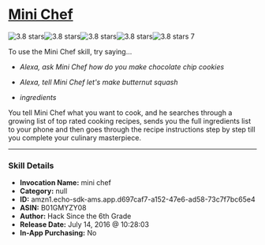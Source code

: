 # [Mini Chef](http://alexa.amazon.com/#skills/amzn1.echo-sdk-ams.app.d697caf7-a152-47e6-ad58-73c7f7bc65e4)
![3.8 stars](../../images/ic_star_black_18dp_1x.png)![3.8 stars](../../images/ic_star_black_18dp_1x.png)![3.8 stars](../../images/ic_star_black_18dp_1x.png)![3.8 stars](../../images/ic_star_half_black_18dp_1x.png)![3.8 stars](../../images/ic_star_border_black_18dp_1x.png) 7

To use the Mini Chef skill, try saying...

* *Alexa, ask Mini Chef how do you make chocolate chip cookies*

* *Alexa, tell Mini Chef let's make butternut squash*

* *ingredients*

You tell Mini Chef what you want to cook, and he searches through a growing list of top rated cooking recipes, sends you the full ingredients list to your phone and then goes through the recipe instructions step by step till you complete your culinary masterpiece.

***

### Skill Details

* **Invocation Name:** mini chef
* **Category:** null
* **ID:** amzn1.echo-sdk-ams.app.d697caf7-a152-47e6-ad58-73c7f7bc65e4
* **ASIN:** B01GMYZY08
* **Author:** Hack Since the 6th Grade
* **Release Date:** July 14, 2016 @ 10:28:03
* **In-App Purchasing:** No
